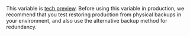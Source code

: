 This variable is [tech preview](../glossary.md#tech-preview). Before using this variable in production, we recommend that you test restoring production from physical backups in your environment, and also use the alternative backup method for redundancy.
